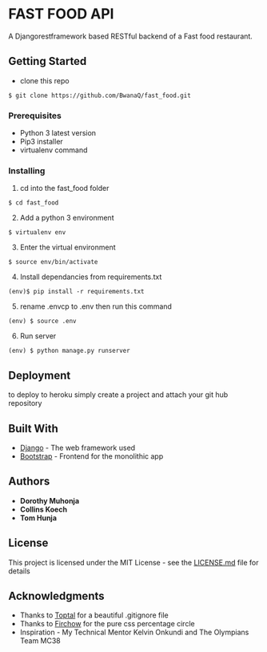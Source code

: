 # FAST FOOD API

A Djangorestframework based RESTful backend of a Fast food restaurant.

## Getting Started

- clone this repo

```
$ git clone https://github.com/BwanaQ/fast_food.git
```

### Prerequisites

- Python 3 latest version
- Pip3 installer
- virtualenv command

### Installing

1. cd into the fast_food folder

```
$ cd fast_food
```

2. Add a python 3 environment

```
$ virtualenv env
```

3. Enter the virtual environment

```
$ source env/bin/activate
```

4. Install dependancies from requirements.txt

```
(env)$ pip install -r requirements.txt
```

5. rename .envcp to .env then run this command

```
(env) $ source .env
```

6. Run server

```
(env) $ python manage.py runserver
```

## Deployment

to deploy to heroku simply create a project and attach your git hub repository

## Built With

- [Django](https://www.djangoproject.com/) - The web framework used
- [Bootstrap](https://getbootstrap.com/) - Frontend for the monolithic app

## Authors

- **Dorothy Muhonja**
- **Collins Koech**
- **Tom Hunja**

## License

This project is licensed under the MIT License - see the [LICENSE.md](LICENSE.md) file for details

## Acknowledgments

- Thanks to [Toptal](https://www.toptal.com/developers/gitignore/api/django) for a beautiful .gitignore file
- Thanks to [Firchow](http://circle.firchow.net/) for the pure css percentage circle
- Inspiration - My Technical Mentor Kelvin Onkundi and The Olympians Team MC38
